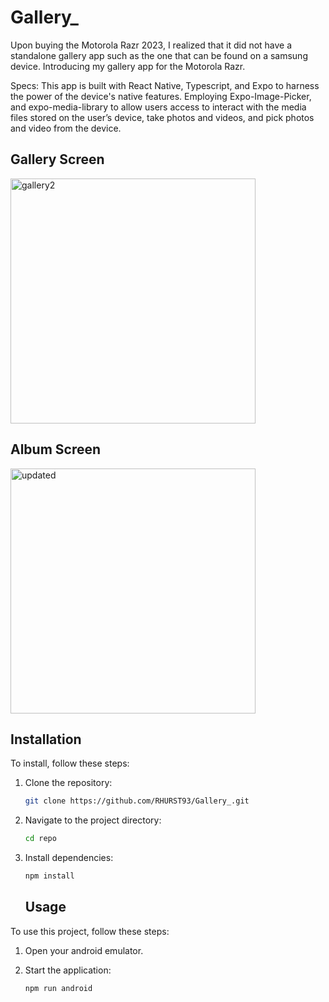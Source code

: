 # Gallery_

Upon buying the Motorola Razr 2023, I realized that it did not have a standalone gallery app such as the one that can be found on a samsung device. Introducing my gallery app for the Motorola Razr.

Specs:
This app is built with React Native, Typescript, and Expo to harness the power of the device's native features. Employing Expo-Image-Picker, and expo-media-library to allow users access to interact with the media files stored on the user’s device, take photos and videos, and pick photos and video from the device.


## Gallery Screen




<img width="392" alt="gallery2" src="https://github.com/user-attachments/assets/dabbbd5e-fd64-4172-9286-1fa1dd215f06">



## Album Screen

<img width="392" alt="updated" src="https://github.com/user-attachments/assets/df21c22d-fd8b-40dc-b488-eac67c5604ee">



## Installation

To install, follow these steps:

1. Clone the repository:
    ```bash
    git clone https://github.com/RHURST93/Gallery_.git
    ```

2. Navigate to the project directory:
    ```bash
    cd repo
    ```

3. Install dependencies:
    ```bash
    npm install
    ```

    ## Usage

To use this project, follow these steps:

1. Open your android emulator.
  
2. Start the application:
    ```bash
    npm run android
    ```
